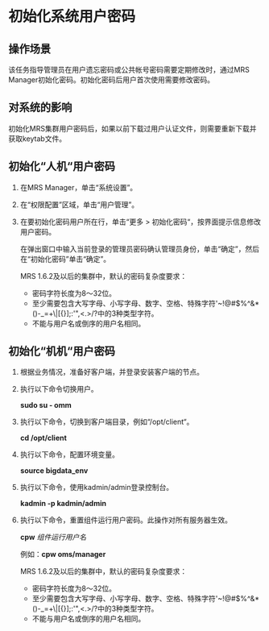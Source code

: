 # 初始化系统用户密码<a name="ZH-CN_TOPIC_0139052707"></a>

## 操作场景<a name="zh-cn_topic_0050661075_zh-cn_topic_0043021171_section55585170153914"></a>

该任务指导管理员在用户遗忘密码或公共帐号密码需要定期修改时，通过MRS Manager初始化密码。初始化密码后用户首次使用需要修改密码。

## 对系统的影响<a name="zh-cn_topic_0050661075_zh-cn_topic_0043021171_section26783154161543"></a>

初始化MRS集群用户密码后，如果以前下载过用户认证文件，则需要重新下载并获取keytab文件。

## 初始化“人机“用户密码<a name="zh-cn_topic_0050661075_section52141076144039"></a>

1.  在MRS Manager，单击“系统设置”。
2.  在“权限配置”区域，单击“用户管理”。
3.  在要初始化密码用户所在行，单击“更多  \>  初始化密码“，按界面提示信息修改用户密码。

    在弹出窗口中输入当前登录的管理员密码确认管理员身份，单击“确定”，然后在“初始化密码”单击“确定”。

    MRS 1.6.2及以后的集群中，默认的密码复杂度要求：

    -   密码字符长度为8～32位。
    -   至少需要包含大写字母、小写字母、数字、空格、特殊字符'\~!@\#$%^&\*\(\)-\_=+\\|\[\{\}\];:'",<.\>/?中的3种类型字符。
    -   不能与用户名或倒序的用户名相同。


## 初始化“机机“用户密码<a name="zh-cn_topic_0050661075_section59120230144817"></a>

1.  根据业务情况，准备好客户端，并登录安装客户端的节点。
2.  执行以下命令切换用户。

    **sudo su - omm**

3.  执行以下命令，切换到客户端目录，例如“/opt/client“。

    **cd /opt/client**

4.  执行以下命令，配置环境变量。

    **source bigdata\_env**

5.  执行以下命令，使用kadmin/admin登录控制台。

    **kadmin -p kadmin/admin**

6.  执行以下命令，重置组件运行用户密码。此操作对所有服务器生效。

    **cpw** _组件运行用户名_

    例如：**cpw oms/manager**

    MRS 1.6.2及以后的集群中，默认的密码复杂度要求：

    -   密码字符长度为8～32位。
    -   至少需要包含大写字母、小写字母、数字、空格、特殊字符'\~!@\#$%^&\*\(\)-\_=+\\|\[\{\}\];:'",<.\>/?中的3种类型字符。
    -   不能与用户名或倒序的用户名相同。


